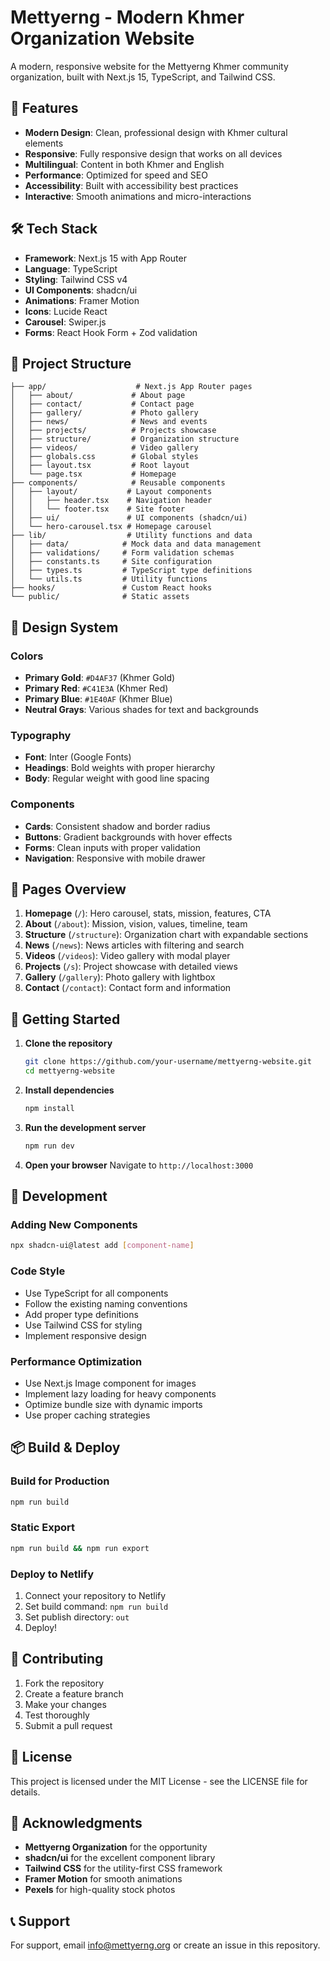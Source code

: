 # Mettyerng - Modern Khmer Organization Website

A modern, responsive website for the Mettyerng Khmer community organization, built with Next.js 15, TypeScript, and Tailwind CSS.

## 🌟 Features

- **Modern Design**: Clean, professional design with Khmer cultural elements
- **Responsive**: Fully responsive design that works on all devices
- **Multilingual**: Content in both Khmer and English
- **Performance**: Optimized for speed and SEO
- **Accessibility**: Built with accessibility best practices
- **Interactive**: Smooth animations and micro-interactions

## 🛠️ Tech Stack

- **Framework**: Next.js 15 with App Router
- **Language**: TypeScript
- **Styling**: Tailwind CSS v4
- **UI Components**: shadcn/ui
- **Animations**: Framer Motion
- **Icons**: Lucide React
- **Carousel**: Swiper.js
- **Forms**: React Hook Form + Zod validation

## 📁 Project Structure

```
├── app/                    # Next.js App Router pages
│   ├── about/             # About page
│   ├── contact/           # Contact page
│   ├── gallery/           # Photo gallery
│   ├── news/              # News and events
│   ├── projects/          # Projects showcase
│   ├── structure/         # Organization structure
│   ├── videos/            # Video gallery
│   ├── globals.css        # Global styles
│   ├── layout.tsx         # Root layout
│   └── page.tsx           # Homepage
├── components/            # Reusable components
│   ├── layout/           # Layout components
│   │   ├── header.tsx    # Navigation header
│   │   └── footer.tsx    # Site footer
│   ├── ui/               # UI components (shadcn/ui)
│   └── hero-carousel.tsx # Homepage carousel
├── lib/                  # Utility functions and data
│   ├── data/            # Mock data and data management
│   ├── validations/     # Form validation schemas
│   ├── constants.ts     # Site configuration
│   ├── types.ts         # TypeScript type definitions
│   └── utils.ts         # Utility functions
├── hooks/               # Custom React hooks
└── public/              # Static assets
```

## 🎨 Design System

### Colors

- **Primary Gold**: `#D4AF37` (Khmer Gold)
- **Primary Red**: `#C41E3A` (Khmer Red)
- **Primary Blue**: `#1E40AF` (Khmer Blue)
- **Neutral Grays**: Various shades for text and backgrounds

### Typography

- **Font**: Inter (Google Fonts)
- **Headings**: Bold weights with proper hierarchy
- **Body**: Regular weight with good line spacing

### Components

- **Cards**: Consistent shadow and border radius
- **Buttons**: Gradient backgrounds with hover effects
- **Forms**: Clean inputs with proper validation
- **Navigation**: Responsive with mobile drawer

## 📱 Pages Overview

1. **Homepage** (`/`): Hero carousel, stats, mission, features, CTA
2. **About** (`/about`): Mission, vision, values, timeline, team
3. **Structure** (`/structure`): Organization chart with expandable sections
4. **News** (`/news`): News articles with filtering and search
5. **Videos** (`/videos`): Video gallery with modal player
6. **Projects** (`/s`): Project showcase with detailed views
7. **Gallery** (`/gallery`): Photo gallery with lightbox
8. **Contact** (`/contact`): Contact form and information

## 🚀 Getting Started

1. **Clone the repository**

   ```bash
   git clone https://github.com/your-username/mettyerng-website.git
   cd mettyerng-website
   ```

2. **Install dependencies**

   ```bash
   npm install
   ```

3. **Run the development server**

   ```bash
   npm run dev
   ```

4. **Open your browser**
   Navigate to `http://localhost:3000`

## 🔧 Development

### Adding New Components

```bash
npx shadcn-ui@latest add [component-name]
```

### Code Style

- Use TypeScript for all components
- Follow the existing naming conventions
- Add proper type definitions
- Use Tailwind CSS for styling
- Implement responsive design

### Performance Optimization

- Use Next.js Image component for images
- Implement lazy loading for heavy components
- Optimize bundle size with dynamic imports
- Use proper caching strategies

## 📦 Build & Deploy

### Build for Production

```bash
npm run build
```

### Static Export

```bash
npm run build && npm run export
```

### Deploy to Netlify

1. Connect your repository to Netlify
2. Set build command: `npm run build`
3. Set publish directory: `out`
4. Deploy!

## 🤝 Contributing

1. Fork the repository
2. Create a feature branch
3. Make your changes
4. Test thoroughly
5. Submit a pull request

## 📄 License

This project is licensed under the MIT License - see the LICENSE file for details.

## 🙏 Acknowledgments

- **Mettyerng Organization** for the opportunity
- **shadcn/ui** for the excellent component library
- **Tailwind CSS** for the utility-first CSS framework
- **Framer Motion** for smooth animations
- **Pexels** for high-quality stock photos

## 📞 Support

For support, email info@mettyerng.org or create an issue in this repository.
